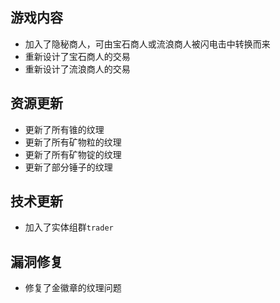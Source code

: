 ## 游戏内容

- 加入了隐秘商人，可由宝石商人或流浪商人被闪电击中转换而来
- 重新设计了宝石商人的交易
- 重新设计了流浪商人的交易

## 资源更新

- 更新了所有锥的纹理
- 更新了所有矿物粒的纹理
- 更新了所有矿物锭的纹理
- 更新了部分锤子的纹理

## 技术更新

- 加入了实体组群`trader`

## 漏洞修复

- 修复了金徽章的纹理问题
